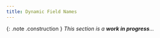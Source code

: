 ```yaml
---
title: Dynamic Field Names
---
```


{: .note .construction }
_This section is a **work in progress**..._

<div style="min-height: 400px"></div>
